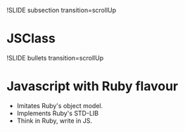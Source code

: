 !SLIDE subsection transition=scrollUp
# JSClass #


!SLIDE bullets transition=scrollUp
# Javascript with Ruby flavour #

* Imitates Ruby's object model.
* Implements Ruby's STD-LIB
* Think in Ruby, write in JS.

